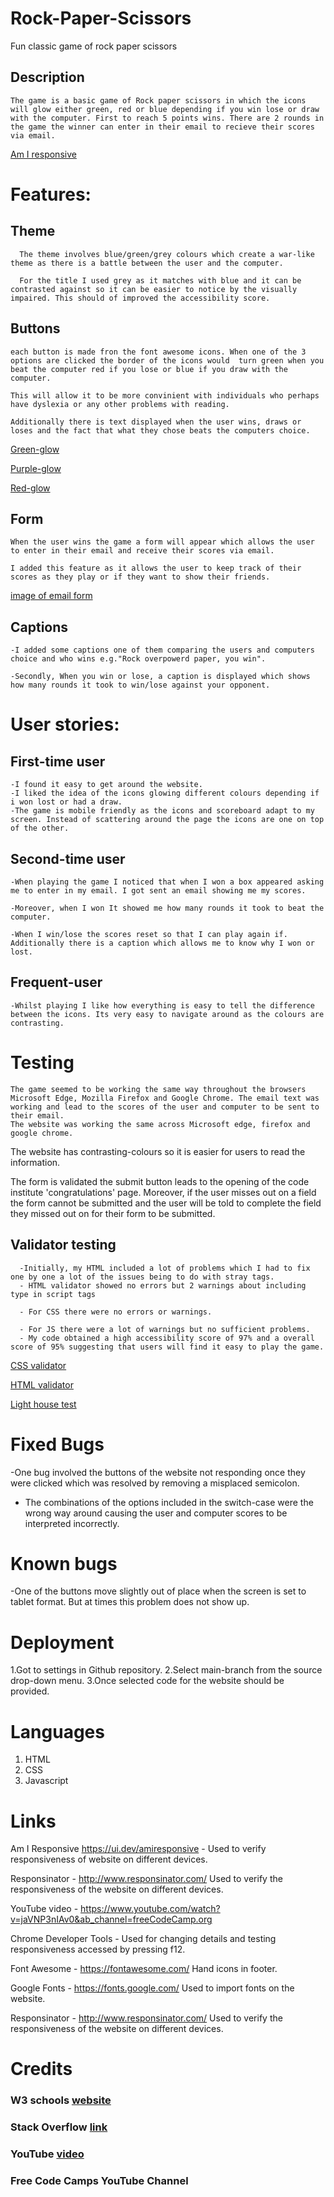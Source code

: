 # Rock-Paper-Scissors
Fun classic game of rock paper scissors
## Description
    The game is a basic game of Rock paper scissors in which the icons will glow either green, red or blue depending if you win lose or draw with the computer. First to reach 5 points wins. There are 2 rounds in the game the winner can enter in their email to recieve their scores via email. 

 [Am I responsive](https://ui.dev/amiresponsive?url=https://salms358.github.io/Rock-Paper-Scissors/)
 # Features:
 ## Theme
 
      The theme involves blue/green/grey colours which create a war-like theme as there is a battle between the user and the computer. 
      
      For the title I used grey as it matches with blue and it can be contrasted against so it can be easier to notice by the visually impaired. This should of improved the accessibility score.


## Buttons
    each button is made fron the font awesome icons. When one of the 3 options are clicked the border of the icons would  turn green when you beat the computer red if you lose or blue if you draw with the computer. 
    
    This will allow it to be more convinient with individuals who perhaps have dyslexia or any other problems with reading. 
    
    Additionally there is text displayed when the user wins, draws or loses and the fact that what they chose beats the computers choice.
  [Green-glow](https://mail.google.com/mail/u/0?ui=2&ik=318e7d6810&attid=0.1&permmsgid=msg-f:1760096400850960798&th=186d1e59e72a419e&view=att&disp=safe)

  [Purple-glow](https://mail.google.com/mail/u/0?ui=2&ik=318e7d6810&attid=0.1&permmsgid=msg-f:1760096574353890183&th=186d1e824cbedb87&view=att&disp=safe)

  [Red-glow](https://mail.google.com/mail/u/0?ui=2&ik=318e7d6810&attid=0.1&permmsgid=msg-f:1760096668110708688&th=186d1e9821165fd0&view=att&disp=safe)
## Form
    When the user wins the game a form will appear which allows the user to enter in their email and receive their scores via email. 
    
    I added this feature as it allows the user to keep track of their scores as they play or if they want to show their friends. 
  [image of email form](https://mail.google.com/mail/u/0?ui=2&ik=318e7d6810&attid=0.1&permmsgid=msg-f:1760095816233851336&th=186d1dd1c94519c8&view=att&disp=safe)
  
## Captions
    -I added some captions one of them comparing the users and computers choice and who wins e.g."Rock overpowerd paper, you win". 

    -Secondly, When you win or lose, a caption is displayed which shows how many rounds it took to win/lose against your opponent.
  # User stories:
  ## First-time user
    -I found it easy to get around the website.
    -I liked the idea of the icons glowing different colours depending if i won lost or had a draw.
    -The game is mobile friendly as the icons and scoreboard adapt to my screen. Instead of scattering around the page the icons are one on top of the other.

  ## Second-time user
    -When playing the game I noticed that when I won a box appeared asking me to enter in my email. I got sent an email showing me my scores.

    -Moreover, when I won It showed me how many rounds it took to beat the computer.

    -When I win/lose the scores reset so that I can play again if. Additionally there is a caption which allows me to know why I won or lost.


  ## Frequent-user
    -Whilst playing I like how everything is easy to tell the difference between the icons. Its very easy to navigate around as the colours are contrasting.

  # Testing
    The game seemed to be working the same way throughout the browsers Microsoft Edge, Mozilla Firefox and Google Chrome. The email text was working and lead to the scores of the user and computer to be sent to their email.
    The website was working the same across Microsoft edge, firefox and google chrome.

The website has contrasting-colours so it is easier for users to read the information.

The form is validated the submit button leads to the opening of the code institute 'congratulations' page. Moreover, if the user misses out on a field the form cannot be submitted and the user will be told to complete the field they missed out on for their form to be submitted.


  ## Validator testing
      -Initially, my HTML included a lot of problems which I had to fix one by one a lot of the issues being to do with stray tags.
      - HTML validator showed no errors but 2 warnings about including type in script tags 

      - For CSS there were no errors or warnings.

      - For JS there were a lot of warnings but no sufficient problems.
      - My code obtained a high accessibility score of 97% and a overall score of 95% suggesting that users will find it easy to play the game.
  [CSS validator](http://jigsaw.w3.org/css-validator/validator?lang=en&profile=css3svg&uri=https%3A%2F%2Fsalms358.github.io%2FRock-Paper-Scissors%2F&usermedium=all&vextwarning=&warning=1)

  [HTML validator](https://validator.w3.org/nu/?doc=https%3A%2F%2Fsalms358.github.io%2FRock-Paper-Scissors%2F)

[Light house test](https://lighthouse-metrics.com/lighthouse/checks/280bdd1f-c65d-4e32-a48e-6eed5c1d5cae)

# Fixed Bugs
-One bug involved the buttons of the website not responding once they were clicked which was resolved by removing a misplaced semicolon.
- The combinations of the options included in the switch-case were the wrong way around causing the user and computer scores to be interpreted incorrectly.
# Known bugs
-One of the buttons  move slightly out of place when the screen is set to tablet format. But at times this problem does not show up.
# Deployment 
1.Got to settings in Github repository.
2.Select main-branch from the source drop-down menu.
3.Once selected code for the website should be provided.
# Languages
1. HTML
2. CSS 
3. Javascript
# Links
Am I Responsive https://ui.dev/amiresponsive - Used to verify responsiveness of website on different devices.

Responsinator - http://www.responsinator.com/ Used to verify the responsiveness of the website on different devices.

YouTube video - https://www.youtube.com/watch?v=jaVNP3nIAv0&ab_channel=freeCodeCamp.org

Chrome Developer Tools - Used for changing details and testing responsiveness accessed by pressing f12.

Font Awesome - https://fontawesome.com/ Hand icons in footer.

Google Fonts - https://fonts.google.com/ Used to import fonts on the website.

Responsinator - http://www.responsinator.com/ Used to verify the responsiveness of the website on different devices.
# Credits
 ### W3 schools [website](https://www.w3schools.com/)
 ### Stack Overflow [link](https://stackoverflow.com/)
 ### YouTube [video](https://www.youtube.com/watch?v=jaVNP3nIAv0&ab_channel=freeCodeCamp.org)
 ### Free Code Camps YouTube Channel